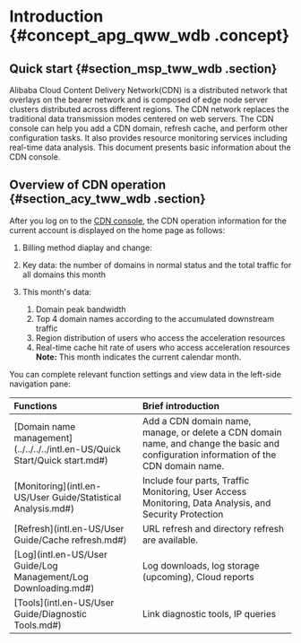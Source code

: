 # Introduction {#concept_apg_qww_wdb .concept}

## Quick start {#section_msp_tww_wdb .section}

Alibaba Cloud Content Delivery Network\(CDN\) is a distributed network that overlays on the bearer network and is composed of edge node server clusters distributed across different regions. The CDN network replaces the traditional data transmission modes centered on web servers. The CDN console can help you add a CDN domain, refresh cache, and perform other configuration tasks. It also provides resource monitoring services including real-time data analysis. This document presents basic information about the CDN console.

## Overview of CDN operation {#section_acy_tww_wdb .section}

After you log on to the [CDN console](https://cdn.console.aliyun.com), the CDN operation information for the current account is displayed on the home page as follows:

1.  Billing method diaplay and change:
2.  Key data: the number of domains in normal status and the total traffic for all domains this month
3.  This month's data:

    1.  Domain peak bandwidth
    2.  Top 4 domain names according to the accumulated downstream traffic
    3.  Region distribution of users who access the acceleration resources
    4.  Real-time cache hit rate of users who access acceleration resources
    **Note:** This month indicates the current calendar month.


You can complete relevant function settings and view data in the left-side navigation pane:

|Functions|Brief introduction|
|:--------|:-----------------|
|[Domain name management](../../../../intl.en-US/Quick Start/Quick start.md#)|Add a CDN domain name, manage, or delete a CDN domain name, and change the basic and configuration information of the CDN domain name.|
|[Monitoring](intl.en-US/User Guide/Statistical Analysis.md#)|Include four parts, Traffic Monitoring, User Access Monitoring, Data Analysis, and Security Protection|
|[Refresh](intl.en-US/User Guide/Cache refresh.md#)|URL refresh and directory refresh are available.|
|[Log](intl.en-US/User Guide/Log Management/Log Downloading.md#)|Log downloads, log storage \(upcoming\), Cloud reports|
|[Tools](intl.en-US/User Guide/Diagnostic Tools.md#)|Link diagnostic tools, IP queries|

